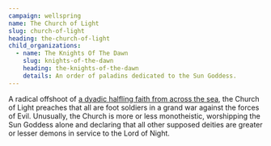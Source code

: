 ```yaml
---
campaign: wellspring
name: The Church of Light
slug: church-of-light
heading: the-church-of-light
child_organizations:
  - name: The Knights Of The Dawn
    slug: knights-of-the-dawn
    heading: the-knights-of-the-dawn
    details: An order of paladins dedicated to the Sun Goddess.
---
```


A radical offshoot of [a dyadic halfling faith from across the sea]({{site.baseurl}}/campaigns/wellspring/setting/religion#light-and-darkness), the Church of Light preaches that all are foot soldiers in a grand war against the forces of Evil. Unusually, the Church is more or less monotheistic, worshipping the Sun Goddess alone and declaring that all other supposed deities are greater or lesser demons in service to the Lord of Night.
